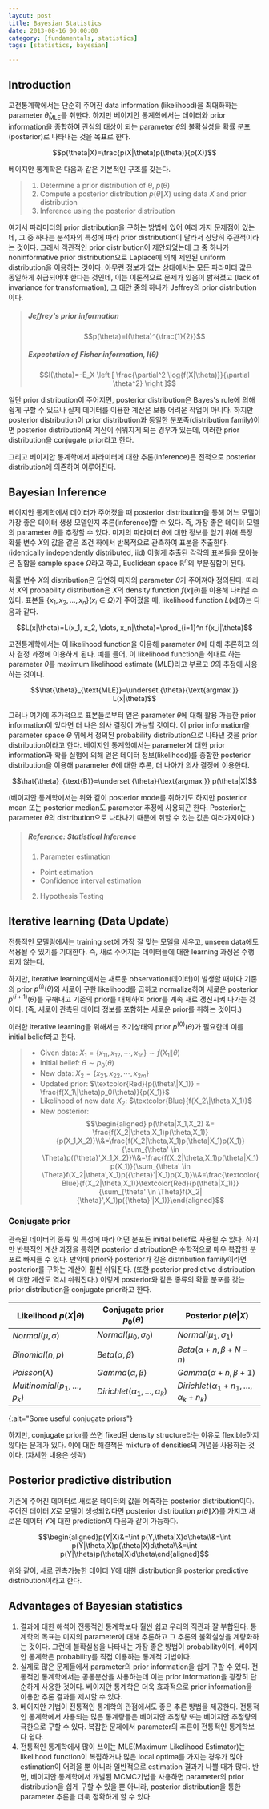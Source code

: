 ```yaml
---
layout: post
title: Bayesian Statistics
date: 2013-08-16 00:00:00
category: [fundamentals, statistics]
tags: [statistics, bayesian]

---
```


## Introduction

고전통계학에서는 단순히 주어진 data information (likelihood)을 최대화하는 parameter $\hat{\theta}_{\text{MLE}}$를 취한다. 하지만 베이지안 통계학에서는 데이터와 prior information을 종합하여 관심의 대상이 되는 parameter $\theta$의 불확실성을 확률 분포(posterior)로 나타내는 것을 목표로 한다.

$$p(\theta|X)=\frac{p(X|\theta)p(\theta)}{p(X)}$$

베이지안 통계학은 다음과 같은 기본적인 구조를 갖는다.

>1. Determine a prior distribution of $\theta$, $p(\theta)$
>2. Compute a posterior distribution $p(\theta\|X)$ using data $X$ and prior distribution
>3. Inference using the posterior distribution

여기서 파라미터의 prior distribution을 구하는 방법에 있어 여러 가지 문제점이 있는데, 그 중 하나는 분석자의 특성에 따라 prior distribution이 달라서 상당히 주관적이라는 것이다. 그래서 객관적인 prior distribution이 제안되었는데 그 중 하나가 noninformative prior distribution으로 Laplace에 의해 제안된 uniform distribution을 이용하는 것이다. 아무런 정보가 없는 상태에서는 모든 파라미터 값은 동일하게 취급되어야 한다는 것인데, 이는 이론적으로 문제가 있음이 밝혀졌고 (lack of invariance for transformation), 그 대안 중의 하나가 Jeffrey의 prior distribution이다.

> ##### Jeffrey's prior information
>
> $$p(\theta)=I(\theta)^{\frac{1}{2}}$$
>
> ##### Expectation of Fisher information, $I(\theta)$
>
> $$I(\theta)=-E_X \left [ \frac{\partial^2 \log{f(X|\theta)}}{\partial \theta^2} \right ]$$

일단 prior distribution이 주어지면, posterior distribution은 Bayes's rule에 의해 쉽게 구할 수 있으나 실제 데이터를 이용한 계산은 보통 어려운 작업이 아니다. 하지만 posterior distribution이 prior distribution과 동일한 분포족(distribution family)이면 posterior distribution의 계산이 쉬워지게 되는 경우가 있는데, 이러한 prior distribution을 conjugate prior라고 한다.

그리고 베이지안 통계학에서 파라미터에 대한 추론(inference)은 전적으로 posterior distribution에 의존하여 이루어진다.

## Bayesian Inference

베이지안 통계학에서 데이터가 주어졌을 때 posterior distribution을 통해 어느 모델이 가장 좋은 데이터 생성 모델인지 추론(inference)할 수 있다. 즉, 가장 좋은 데이터 모델의 parameter $\theta$를 추정할 수 있다. 미지의 파라미터 $\theta$에 대한 정보를 얻기 위해 특정 확률 변수 $X$의 값을 같은 조건 하에서 반복적으로 관측하여 표본을 추출한다. (identically independently distributed, iid) 이렇게 추출된 각각의 표본들을 모아놓은 집합을 sample space $\Omega$라고 하고, Euclidean space $\mathbb{R}^n$의 부분집합이 된다.

확률 변수 $X$의 distribution은 당연히 미지의 parameter $\theta$가 주어져야 정의된다. 따라서 $X$의 probability distribution은 $X$의 density function $f(x\|\theta)$를 이용해 나타낼 수 있다. 표본들 $\{ x_1, x_2, \dots, x_n \} (x_i \in \Omega)$가 주어졌을 때, likelihood function $L(x\|\theta)$는 다음과 같다.

$$L(x|\theta)=L(x_1, x_2, \dots, x_n|\theta)=\prod_{i=1}^n f(x_i|\theta)$$

고전통계학에서는 이 likelihood function을 이용해 parameter $\theta$에 대해 추론하고 의사 결정 과정에 이용하게 된다. 예를 들어, 이 likelihood function을 최대로 하는 parameter $\theta$를 maximum likelihood estimate (MLE)라고 부르고 $\theta$의 추정에 사용하는 것이다.

$$\hat{\theta}_{\text{MLE}}=\underset {\theta}{\text{argmax }} L(x|\theta)$$

그러나 여기에 추가적으로 표본들로부터 얻은 parameter $\theta$에 대해 활용 가능한 prior information이 있다면 더 나은 의사 결정이 가능할 것이다. 이 prior information을 parameter space $\Theta$ 위에서 정의된 probability distribution으로 나타낸 것을 prior distribution이라고 한다. 베이지안 통계학에서는 parameter에 대한 prior information과 확률 실험에 의해 얻은 데이터 정보(likelihood)를 종합한 posterior distribution을 이용해 parameter $\theta$에 대한 추론, 더 나아가 의사 결정에 이용한다.

$$\hat{\theta}_{\text{B}}=\underset {\theta}{\text{argmax }} p(\theta|X)$$

(베이지안 통계학에서는 위와 같이 posterior mode를 취하기도 하지만 posterior mean 또는 posterior median도 parameter 추정에 사용되곤 한다. Posterior는 parameter $\theta$의 distribution으로 나타나기 때문에 취할 수 있는 값은 여러가지이다.)

> ##### Reference: Statistical Inference
>1. Parameter estimation
>  - Point estimation
>  - Confidence interval estimation
>2. Hypothesis Testing

## Iterative learning (Data Update)

전통적인 모델링에서는 training set에 가장 잘 맞는 모델을 세우고, unseen data에도 적용될 수 있기를 기대한다. 즉, 새로 주어지는 데이터들에 대한 learning 과정은 수행되지 않는다.

하지만, iterative learning에서는 새로운 observation(데이터)이 발생할 때마다 기존의 prior $p^{(i)}(\theta)$와 새로이 구한 likelihood를 곱하고 normalize하여 새로운 posterior $p^{(i+1)}(\theta)$를 구해내고 기존의 prior를 대체하여 prior를 계속 새로 갱신시켜 나가는 것이다. (즉, 새로이 관측된 데이터 정보를 포함하는 새로운 prior를 취하는 것이다.)

이러한 iterative learning을 위해서는 초기상태의 prior $p^{(0)}(\theta)$가 필요한데 이를 initial belief라고 한다.

>- Given data: $X_1=\{x_{11}, x_{12}, \cdots, x_{1n}\} \sim f(X_1\|\theta)$
>- Initial belief: $\theta \sim p_0(\theta)$
>- New data: $X_2=\{x_{21}, x_{22}, \cdots, x_{2m}\}$
>- Updated prior: $\textcolor{Red}{p(\theta\|X_1)} = \frac{f(X_1\|\theta)p_0(\theta)}{p(X_1)}$
>- Likelihood of new data $X_2$: $\textcolor{Blue}{f(X_2\|\theta,X_1)}$
>- New posterior:
>$$\begin{aligned} p(\theta|X_1,X_2) &= \frac{f(X_2|\theta,X_1)p(\theta,X_1)}{p(X_1,X_2)}\\&=\frac{f(X_2|\theta,X_1)p(\theta|X_1)p(X_1)}{\sum_{\theta' \in \Theta}p({\theta}',X_1,X_2)}\\&=\frac{f(X_2|\theta,X_1)p(\theta|X_1)p(X_1)}{\sum_{\theta' \in \Theta}f(X_2|\theta',X_1)p({\theta}'|X_1)p(X_1)}\\&=\frac{\textcolor{Blue}{f(X_2|\theta,X_1)}\textcolor{Red}{p(\theta|X_1)}}{\sum_{\theta' \in \Theta}f(X_2|{\theta}',X_1)p({\theta}'|X_1)}\end{aligned}$$

### Conjugate prior

관측된 데이터의 종류 및 특성에 따라 어떤 분포든 initial belief로 사용될 수 있다. 하지만 반복적인 계산 과정을 통하면 posterior distribution은 수학적으로 매우 복잡한 분포로 빠져들 수 있다. 만약에 prior와 posterior가 같은 distribution family이라면 posterior를 구하는 계산이 훨씬 쉬워진다. (또한 posterior predictive distribution에 대한 계산도 역시 쉬워진다.) 이렇게 posterior와 같은 종류의 확률 분포를 갖는 prior distribution을 conjugate prior라고 한다.

Likelihood $p(X\|\theta)$ | Conjugate prior $p_0(\theta)$ | Posterior $p(\theta\|X)$
----------------------------- | --------------------------------- | ----------------------------
$Normal(\mu, \sigma)$         | $Normal(\mu_0, \sigma_0)$         | $Normal(\mu_1, \sigma_1)$
$Binomial(n,p)$               | $Beta(\alpha, \beta)$             | $Beta(\alpha+n, \beta+N-n)$
$Poisson(\lambda)$            | $Gamma(\alpha, \beta)$            | $Gamma(\alpha+n, \beta+1)$
$Multinomial(p_1,\dots,p_k)$  | $Dirichlet(\alpha_1,\dots,\alpha_k)$ | $Dirichlet(\alpha_1+n_1, \dots, \alpha_k+n_k)$
{:alt="Some useful conjugate priors"}

하지만, conjugate prior를 쓰면 fixed된 density structure라는 이유로 flexible하지 않다는 문제가 있다. 이에 대한 해결책은 mixture of densities의 개념을 사용하는 것이다. (자세한 내용은 생략)

## Posterior predictive distribution

기존에 주어진 데이터로 새로운 데이터의 값을 예측하는 posterior distribution이다. 주어진 데이터 $X$로 모델이 생성되었다면 posterior distribution $p(\theta\|X)$를 가지고 새로운 데이터 $Y$에 대한 prediction이 다음과 같이 가능하다.

$$\begin{aligned}p(Y|X)&=\int p(Y,\theta|X)d\theta\\&=\int p(Y|\theta,X)p(\theta|X)d\theta\\&=\int p(Y|\theta)p(\theta|X)d\theta\end{aligned}$$

위와 같이, 새로 관측가능한 데이터 $Y$에 대한 distribution을 posterior predictive distribution이라고 한다.

## Advantages of Bayesian statistics

1. 결과에 대한 해석이 전통적인 통계학보다 훨씬 쉽고 우리의 직관과 잘 부합된다.
통계학의 목표는 미지의 parameter에 대해 추론하고 그 추론의 불확실성을 계량화하는 것이다. 그런데 불확실성을 나타내는 가장 좋은 방법이 probability이며, 베이지안 통계학은 probability를 직접 이용하는 통계적 기법이다.
2. 실제로 많은 문제들에서 parameter의 prior information을 쉽게 구할 수 있다.
전통적인 통계학에서는 공통분산을 사용하는데 이는 prior information을 굉장히 단순하게 사용한 것이다. 베이지안 통계학은 더욱 효과적으로 prior information을 이용한 추론 결과를 제시할 수 있다.
3. 베이지안 기법이 전통적인 통계학의 관점에서도 좋은 추론 방법을 제공한다.
전통적인 통계학에서 사용되는 많은 통계량들은 베이지안 추정량 또는 베이지안 추정량의 극한으로 구할 수 있다.
복잡한 문제에서 parameter의 추론이 전통적인 통계학보다 쉽다.
4. 전통적인 통계학에서 많이 쓰이는 MLE(Maximum Likelihood Estimator)는 likelihood function이 복잡하거나 많은 local optima를 가지는 경우가 많아 estimation이 어려울 뿐 아니라 일반적으로 estimation 결과가 나쁠 때가 많다. 반면, 베이지안 통계학에서 개발된 MCMC기법을 사용하면 parameter의 prior distribution을 쉽게 구할 수 있을 뿐 아니라, posterior distribution을 통한 parameter 추론을 더욱 정확하게 할 수 있다.
